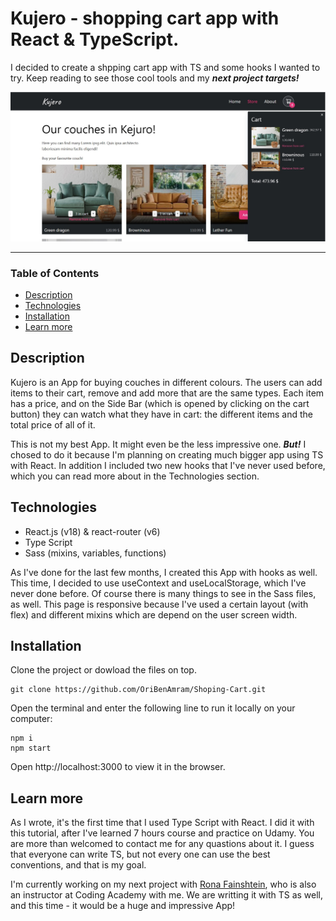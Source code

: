 
# Kujero - shopping cart app with React & TypeScript.
I decided to create a shpping cart app with TS and some hooks I wanted to try. 
Keep reading to see those cool tools and my ***next project targets!***

![Homepage image](src/assets/imgs/store-desktop.jpg "Homepage image")
___

### Table of Contents
- [Description](#description)
- [Technologies](#technologies)
- [Installation](#installation)
- [Learn more](#learn-more)

## Description
Kujero is an App for buying couches in different colours. 
The users can add items to their cart, remove and add more that are the same types.
Each item has a price, and on the Side Bar (which is opened by clicking on the cart button) they can watch what they have in cart:
the different items and the total price of all of it. 

This is not my best App. It might even be the less impressive one. 
***But!*** I chosed to do it because I'm planning on creating much bigger app using TS with React.
In addition I included two new hooks that I've never used before, which you can read more about in the Technologies section.


## Technologies

- React.js (v18) & react-router (v6)
- Type Script
- Sass (mixins, variables, functions)

As I've done for the last few months, I created this App with hooks as well.
This time, I decided to use useContext and useLocalStorage, which I've never done before.
Of course there is many things to see in the Sass files, as well. 
This page is responsive because I've used a certain layout (with flex) and different mixins which are depend on the user screen width. 


## Installation
Clone the project or dowload the files on top.
```
git clone https://github.com/OriBenAmram/Shoping-Cart.git
```
Open the terminal and enter the following line to run it locally on your computer:
```
npm i 
npm start
```

Open http://localhost:3000 to view it in the browser.

## Learn more

As I wrote, it's the first time that I used Type Script with React. 
I did it with this tutorial, after I've learned 7 hours course and practice on Udamy.
You are more than welcomed to contact me for any quastions about it.
I guess that everyone can write TS, but not every one can use the best conventions, and that is my goal. 

I'm currently working on my next project with [Rona Fainshtein](https://github.com/RonaFain/RonaFain "Rona's profile link"), who is also an instructor at Coding Academy with me. We are writting it with TS as well, and this time - it would be a huge and impressive App!
